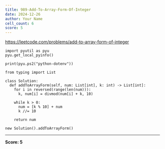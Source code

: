 ```yaml
---
title: 989-Add-To-Array-Form-Of-Integer
date: 2024-12-26
author: Your Name
cell_count: 6
score: 5
---
```


https://leetcode.com/problems/add-to-array-form-of-integer


```
import pyutil as pyu
pyu.get_local_pyinfo()
```


```
print(pyu.ps2("python-dotenv"))
```


```
from typing import List
```


```
class Solution:
  def addToArrayForm(self, num: List[int], k: int) -> List[int]:
    for i in reversed(range(len(num))):
      k, num[i] = divmod(num[i] + k, 10)

    while k > 0:
      num = [k % 10] + num
      k //= 10

    return num
```


```
new Solution().addToArrayForm()
```


---
**Score: 5**